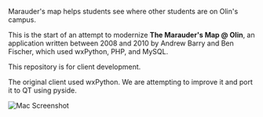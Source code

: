 Marauder's map helps students see where other students are on Olin's campus.

This is the start of an attempt to modernize __The Marauder's Map @ Olin__, an application written between 2008 and 2010 by Andrew Barry and Ben Fischer, which used wxPython, PHP, and MySQL.


This repository is for client development.

The original client used wxPython. We are attempting to improve it and port it to QT using pyside.

![Mac Screenshot](https://github.com/ohack/maraudersmap-client/raw/master/Screenshots/ScreenshotOSX.png)

